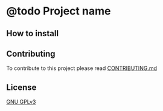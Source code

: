 @todo Project name
==================

How to install
--------------

Contributing
------------

To contribute to this project please read [CONTRIBUTING.md](./CONTRIBUTING.md)

License
-------

[GNU GPLv3](./LICENSE)
